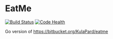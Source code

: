 # EatMe

[![Build Status](https://travis-ci.org/kulapard/eatme.svg?branch=master)](https://travis-ci.org/kulapard/eatme)
[![Code Health](https://landscape.io/github/kulapard/eatme/master/landscape.svg?style=flat)](https://landscape.io/github/kulapard/eatme/master)

Go version of https://bitbucket.org/KulaPard/eatme
